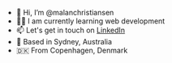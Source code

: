 - 👋 Hi, I’m @malanchristiansen
- 👩‍💻 I am currently learning web development
- 📫 Let's get in touch on [LinkedIn](https://www.linkedin.com/in/malanchristiansen/) 
- 📍 Based in Sydney, Australia 
- 🇩🇰 From Copenhagen, Denmark 

<!---
malanchristiansen/malanchristiansen is a ✨ special ✨ repository because its `README.md` (this file) appears on your GitHub profile.
You can click the Preview link to take a look at your changes.
--->

